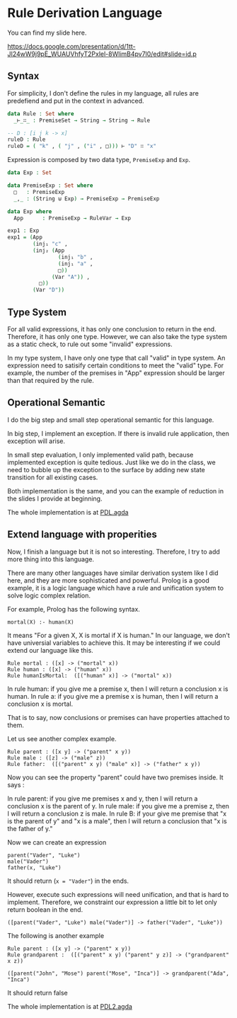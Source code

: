 # Rule Derivation Language

You can find my slide here.

https://docs.google.com/presentation/d/1tt-JI24wW9j9pE_WUAUVhfyT2Pxlel-8WlimB4pv7l0/edit#slide=id.p

## Syntax

For simplicity, I don't define the rules in my language, all rules are predefiend and put in the context in advanced.

```agda
data Rule : Set where
  _⊢_∷_ : PremiseSet → String → String → Rule

-- D : [i j k -> x]
ruleD : Rule
ruleD = ( "k" , ( "j" , ("i" , □))) ⊢ "D" ∷ "x"
```

Expression is composed by two data type, `PremiseExp` and `Exp`.

```agda
data Exp : Set

data PremiseExp : Set where
  □   : PremiseExp
  _,_ : (String ⊎ Exp) → PremiseExp → PremiseExp

data Exp where
  App      : PremiseExp → RuleVar → Exp

exp1 : Exp
exp1 = (App
        (inj₁ "c" ,
        (inj₂ (App
                (inj₁ "b" ,
                (inj₁ "a" ,
                □))
              (Var "A")) ,
          □))
        (Var "D"))
```

## Type System

For all valid expressions, it has only one conclusion to return in the end. Therefore, it has only one type. However, we can also take the type system as a static check, to rule out some "invalid" expressions.

In my type system, I have only one type that call "valid" in type system. An expression need to satisify certain conditions to meet the "valid" type. For example, the number of the premises in "App" expression should be larger than that required by the rule.

## Operational Semantic

I do the big step and small step operational semantic for this language.

In big step, I implement an exception. If there is invalid rule application, then exception will arise.

In small step evaluation, I only implemented valid path, because implemented exception is quite tedious. Just like we do in the class, we need to bubble up the exception to the surface by adding new state transition for all existing cases.

Both implementation is the same, and you can the example of reduction in the slides I provide at beginning.

The whole implementation is at [PDL.agda](./PDL.agda)

## Extend language with properities

Now, I finish a language but it is not so interesting. Therefore, I try to add more thing into this language.

There are many other languages have similar derivation system like I did here, and they are more sophisticated and powerful. Prolog is a good example, it is a logic language which have a rule and unification system to solve logic complex relation.

For example, Prolog has the following syntax.

```
mortal(X) :- human(X)
```

It means "For a given X, X is mortal if X is human." In our language, we don't have universial variables to achieve this. It may be interesting if we could extend our language like this.

```
Rule mortal : ([x] -> ("mortal" x))
Rule human : ([x] -> ("human" x))
Rule humanIsMortal:  ([("human" x)] -> ("mortal" x))
```

In rule human: if you give me a premise x, then I will return a conclusion x is human.
In rule a: if you give me a premise x is human, then I will return a conclusion x is mortal.

That is to say, now conclusions or premises can have properties attached to them.

Let us see another complex example.

```
Rule parent : ([x y] -> ("parent" x y))
Rule male : ([z] -> ("male" z))
Rule father:  ([("parent" x y) ("male" x)] -> ("father" x y))
```

Now you can see the property "parent" could have two premises inside. It says :

In rule parent: if you give me premises x and y, then I will return a conclusion x is the parent of y.
In rule male: if you give me a premise z, then I will return a conclusion z is male.
In rule B: if your give me premise that "x is the parent of y" and "x is a male", then I will return a conclusion that "x is the father of y."

Now we can create an expression

```
parent("Vader", "Luke")
male("Vader")
father(x, "Luke")
```

It should return (`x = "Vader"`) in the ends.

However, execute such expressions will need unification, and that is hard to implement.
Therefore, we constraint our expression a little bit to let only return boolean in the end.

```
([parent("Vader", "Luke") male("Vader")] -> father("Vader", "Luke"))
```

The following is another example

```
Rule parent : ([x y] -> ("parent" x y))
Rule grandparent :  ([("parent" x y) ("parent" y z)] -> ("grandparent" x z))

([parent("John", "Mose") parent("Mose", "Inca")] -> grandparent("Ada", "Inca")
```

It should return false

The whole implementation is at [PDL2.agda](./PDL2.agda)
